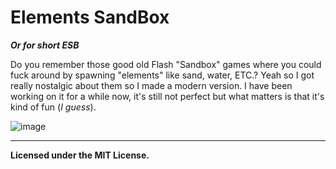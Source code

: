 # Elements SandBox
***Or for short ESB***

<p>Do you remember those good old Flash "Sandbox" games where you could fuck around by spawning "elements" like sand, water, ETC.? Yeah so I got really nostalgic about them so I made a modern version. I have been working on it for a while now, it's still not perfect but what matters is that it's kind of fun (<i>I guess</i>).</p>

![image](https://github.com/user-attachments/assets/6ee2a33b-cc86-4cc1-982f-7eff5c3b34a0)

<hr>
<b><p>Licensed under the MIT License.</p></b>
